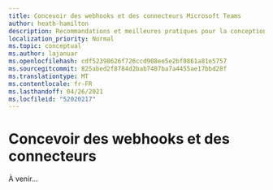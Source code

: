```yaml
---
title: Concevoir des webhooks et des connecteurs Microsoft Teams
author: heath-hamilton
description: Recommandations et meilleures pratiques pour la conception de webhooks et de connecteurs pour Microsoft Teams.
localization_priority: Normal
ms.topic: conceptual
ms.author: lajanuar
ms.openlocfilehash: cdf52398626f726ccd908ee5e2bf0861a81e5757
ms.sourcegitcommit: 825abed2f8784d2bab7407ba7a4455ae17bbd28f
ms.translationtype: MT
ms.contentlocale: fr-FR
ms.lasthandoff: 04/26/2021
ms.locfileid: "52020217"
---
```

# <a name="design-webhooks-and-connectors"></a>Concevoir des webhooks et des connecteurs

À venir...
